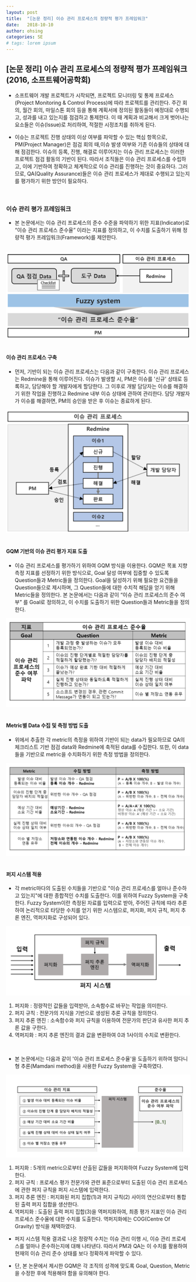 ```yaml
---
layout: post
title:  "[논문 정리] 이슈 관리 프로세스의 정량적 평가 프레임워크"
date:   2018-10-10
author: ohsing
categories: SE
# tags: lorem ipsum
---
```


## [논문 정리] 이슈 관리 프로세스의 정량적 평가 프레임워크 (2016, 소프트웨어공학회)

- 소프트웨어 개발 프로젝트가 시작되면, 프로젝트 모니터링 및 통제 프로세스(Project Monitoring & Control Process)에 따라 프로젝트를 관리한다. 주간 회의, 월간 회의, 마일스톤 회의 등을 통해 계획서에 정의된 활동들이 예정대로 수행되고, 성과를 내고 있는지를 점검하고 통제한다. 이 때 계획과 비교해서 크게 벗어나는 요소들은 이슈(Issue)로 처리하여, 적절한 시정조치를 취하게 된다.

- 이슈는 프로젝트 진행 상태의 이상 여부를 파악할 수 있는 핵심 항목으로, PM(Project Manager)은 점검 회의 때,이슈 발생 여부와 기존 이슈들의 상태에 대해 점검한다. 이슈의 등록, 진행, 해결로 이루어지는 이슈 관리 프로세스는 이러한 프로젝트 점검 활동의 기반이 된다. 따라서 조직들은 이슈 관리 프로세스를 수립하고, 이에 기반하여 정확하고 체계적으로 이슈 관리를 진행하는 것이 중요하다. 그러므로, QA(Quality Assurance)들은 이슈 관리 프로세스가 제대로 수행되고 있는지를 평가하기 위한 방안이 필요하다.
<br>

### 이슈 관리 평가 프레임워크
- 본 논문에서는 이슈 관리 프로세스의 준수 수준을 파악하기 위한 지표(Indicator)로 “이슈 관리 프로세스 준수율” 이라는 지표를 정의하고, 이 수치를 도출하기 위해 정량적 평가 프레임워크(Framework)를 제안한다.
<br><br>
<img src="/assets/images/se_post/issue_framework.png" title="IssueFramework">
<br><br>

#### 이슈 관리 프로세스 구축

- 먼저, 기반이 되는 이슈 관리 프로세스는 다음과 같이 구축한다. 
이슈 관리 프로세스는 Redmine을 통해 이루어진다. 이슈가 발생할 시, PM은 이슈를 '신규' 상태로 등록하고, 담당해야 할 개발자에게 할당한다. 그 이후로 개발 담당자는 이슈를 해결하기 위한 작업을 진행하고 Redmine 내부 이슈 상태에 관하여 관리한다. 담당 개발자가 이슈를 해결하면, PM의 승인을 받은 후 이슈는 종료하게 된다. 
<img src="/assets/images/se_post/issue_process.png" title="IssueFramework">
<br><br>

#### GQM 기반의 이슈 관리 평가 지표 도출

- 이슈 관리 프로세스를 평가하기 위하여 GQM 방식을 이용한다. GQM은 목표 지향 측정 지표를 선정하기 위한 방식으로, Goal 달성 여부에 집중할 수 있도록 Question들과 Metric들을 정의한다. Goal을 달성하기 위해 필요한 요건들을 Question들으로 제시하며, 그 Question들에 대한 수치적 해답을 얻기 위해 Metric들을 정의한다. 본 논문에서는 다음과 같이 “이슈 관리 프로세스의 준수 여부” 를 Goal로 정의하고, 이 수치를 도출하기 위한 Question들과 Metric들을 정의한다.
<img src="/assets/images/se_post/gqm_metrics.png" title="IssueFramework">
<br><br>

#### Metric별 Data 수집 및 측정 방법 도출

- 위에서 추출한 각 metric의 측정을 위하여 기반이 되는 data가 필요하므로 QA의 체크리스트 기반 점검 data와 Redmine에 축적된 data를 수집한다. 또한, 이 data들을 기반으로 metric을 수치화하기 위한 측정 방법을 정의한다. 
<img src="/assets/images/se_post/metric_rule.png" title="IssueFramework">
<br><br>

#### 퍼지 시스템 적용

- 각 metric마다의 도출된 수치들을 기반으로 "이슈 관리 프로세스를 얼마나 준수하고 있는지"에 대한 종합적인 수치를 도출한다. 이를 위하여 Fuzzy System을 구축한다. Fuzzy System이란 측정된 자료를 입력으로 받아, 주어진 규칙에 따라 추론하여 논리적으로 타당한 수치를 얻기 위한 시스템으로, 퍼지화, 퍼지 규칙, 퍼지 추론 엔진, 역퍼지화로 구성되어 있다.
<img src="/assets/images/se_post/fuzzy_rule.png" title="IssueFramework">
<ol>
  <li>퍼지화 : 정량적인 값들을 입력받아, 소속함수로 바꾸는 작업을 의미한다.</li>
  
  <li>퍼지 규칙 : 전문가의 지식을 기반으로 생성된 추론 규칙을 정의한다.</li>
  
  <li>퍼지 추론 엔진 : 소속함수와 퍼지 규칙을 이용하여 전문가의 판단과 유사한 퍼지 추론 값을 구한다.</li>
  
  <li>역퍼지화 : 퍼지 추론 엔진의 결과 값을 변환하여 0과 1사이의 수치로 변환한다.</li>
  
</ol>
<br>

- 본 논문에서는 다음과 같이 '이슈 관리 프로세스 준수율'을 도출하기 위하여 맘다니형 추론(Mamdani method)을 사용한 Fuzzy System을 구축하였다.

<img src="/assets/images/se_post/fuzzy_system.png" title="IssueFramework">
<ol>
  <li>퍼지화 : 5개의 metric으로부터 산출된 값들을 퍼지화하여 Fuzzy System에 입력한다.</li>
  
  <li>퍼지 규칙 : 프로세스 평가 전문가와 관련 표준으로부터 도출된 이슈 관리 프로세스에 관한 퍼지 규칙을 퍼지 시스템에 입력한다.</li>
  
  <li>퍼지 추론 엔진 : 퍼지화된 퍼지 집합(1)과 퍼지 규칙(2) 사이의 연산으로부터 통합된 출력 퍼지 집합을 생산한다.</li>
  
  <li>역퍼지화 : 도출된 출력 퍼지 집합(3)을 역퍼지화하여, 최종 평가 지표인 이슈 관리 프로세스 준수율에 대한 수치를 도출한다. 역퍼지화에는 COG(Centre Of Gravity) 방식을 채택하였다.</li>
  
</ol>

- 퍼지 시스템 적용 결과로 나온 정량적 수치는 이슈 관리 이행 시, 이슈 관리 프로세스를 얼마나 준수하는지에 대해 나타낸다. 따라서 PM과 QA는 이 수치를 활용하여 현재의 이슈 관리 준수 상태를 보다 정확하게 파악할 수 있다.

- 단, 본 논문에서 제시한 GQM은 각 조직의 성격에 맞도록 Goal, Question, Metric을 수정한 후에 적용해야 함을 유의해야 한다.
